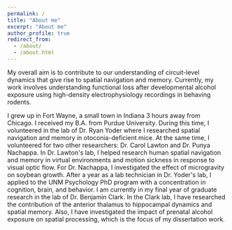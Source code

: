 ```yaml
---
permalink: /
title: "About me"
excerpt: "About me"
author_profile: true
redirect_from: 
  - /about/
  - /about.html
---
```




My overall aim is to contribute to our understanding of circuit-level dynamics that give rise to spatial navigation and memory. Currently, my work involves understanding functional loss after developmental alcohol exposure using high-density electrophysiology recordings in behaving rodents.

I grew up in Fort Wayne, a small town in Indiana 3 hours away from Chicago. I received my B.A. from Purdue University. During this time, I volunteered in the lab of Dr. Ryan Yoder where I researched spatial navigation and memory in otoconia-deficient mice. At the same time, I volunteered for two other researchers: Dr. Carol Lawton and Dr. Punya Nachappa. In Dr. Lawton's lab, I helped research human spatial navigation and memory in virtual environments and motion sickness in response to visual optic flow. For Dr. Nachappa, I investigated the effect of microgravity on soybean growth. After a year as a lab technician in Dr. Yoder's lab, I applied to the UNM Psychology PhD program with a concentration in cognition, brain, and behavior. I am currently in my final year of graduate research in the lab of Dr. Benjamin Clark. In the Clark lab, I have researched the contribution of the anterior thalamus to hippocampal dynamics and spatial memory. Also, I have investigated the impact of prenatal alcohol exposure on spatial processing, which is the focus of my dissertation work.

